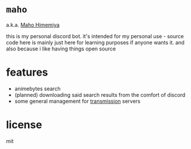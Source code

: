 # `maho`

a.k.a. [Maho Himemiya](https://princess-connect.fandom.com/wiki/Maho)

this is my personal discord bot. it's intended for my personal use - source code here is mainly just here for learning purposes if anyone wants it. and also because i like having things open source

# features

- animebytes search
- (planned) downloading said search results from the comfort of discord
- some general management for [transmission](https://transmissionbt.com) servers

# license

mit
